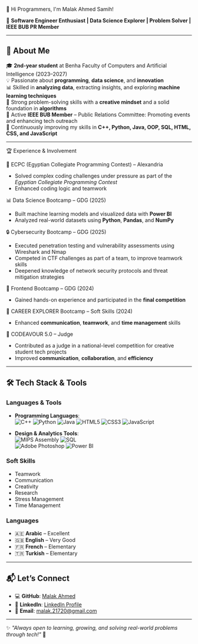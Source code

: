  👋 Hi Programmers, I'm Malak Ahmed Samih!

🚀 **Software Engineer Enthusiast | Data Science Explorer | Problem Solver | IEEE BUB PR Member**

---

## 🌟 About Me
🎓 **2nd-year student** at Benha Faculty of Computers and Artificial Intelligence (2023–2027)  
💡 Passionate about **programming**, **data science**, and **innovation**  
📊 Skilled in **analyzing data**, extracting insights, and exploring **machine learning techniques**  
🧠 Strong problem-solving skills with a **creative mindset** and a solid foundation in **algorithms**  
🤝 Active **IEEE BUB Member** – Public Relations Committee: Promoting events and enhancing tech outreach  
🌱 Continuously improving my skills in **C++, Python, Java, OOP, SQL, HTML, CSS, and JavaScript**

---

🏆 Experience & Involvement

🎯 ECPC (Egyptian Collegiate Programming Contest)  – Alexandria
  - Solved complex coding challenges under pressure as part of the *Egyptian Collegiate Programming Contest*
  - Enhanced coding logic and teamwork

📊 Data Science Bootcamp – GDG (2025)
  - Built machine learning models and visualized data with **Power BI**
  - Analyzed real-world datasets using **Python**, **Pandas**, and **NumPy**
 
🔒 Cybersecurity Bootcamp – GDG (2025)
  - Executed penetration testing and vulnerability assessments using Wireshark and Nmap
  - Competed in CTF challenges as part of a team, to improve teamwork skills
  - Deepened knowledge of network security protocols and threat mitigation strategies

💼 Frontend Bootcamp – GDG (2024)
  - Gained hands-on experience and participated in the **final competition**

🧠 CAREER EXPLORER Bootcamp – Soft Skills (2024)
  - Enhanced **communication**, **teamwork**, and **time management** skills

🧪 CODEAVOUR 5.0 – Judge
  - Contributed as a judge in a national-level competition for creative student tech projects
  - Improved **communication**, **collaboration**, and **efficiency**

---

## 🛠️ Tech Stack & Tools
### **Languages & Tools**
- **Programming Languages**:  
  ![C++](https://img.shields.io/badge/C++-00599C?style=flat&logo=cplusplus&logoColor=white)
  ![Python](https://img.shields.io/badge/Python-3776AB?style=flat&logo=python&logoColor=white)
  ![Java](https://img.shields.io/badge/Java-007396?style=flat&logo=java&logoColor=white)
  ![HTML5](https://img.shields.io/badge/HTML5-E34F26?style=flat&logo=html5&logoColor=white)
  ![CSS3](https://img.shields.io/badge/CSS3-1572B6?style=flat&logo=css3&logoColor=white)
  ![JavaScript](https://img.shields.io/badge/JavaScript-F7DF1E?style=flat&logo=javascript&logoColor=black)  

- **Design & Analytics Tools**:  
  ![MIPS Assembly](https://img.shields.io/badge/MIPS%20Assembly-008080?style=flat)
  ![SQL](https://img.shields.io/badge/SQL-4479A1?style=flat&logo=postgresql&logoColor=white)  
  ![Adobe Photoshop](https://img.shields.io/badge/Adobe%20Photoshop-31A8FF?style=flat&logo=adobephotoshop&logoColor=white)
  ![Power BI](https://img.shields.io/badge/Power%20BI-F2C811?style=flat&logo=powerbi&logoColor=black)

### **Soft Skills**
- Teamwork  
- Communication  
- Creativity  
- Research  
- Stress Management  
- Time Management  

### **Languages**
- 🇦🇪 **Arabic** – Excellent  
- 🇬🇧 **English** – Very Good  
- 🇫🇷 **French** – Elementary  
- 🇹🇷 **Turkish** – Elementary  

---

## 📬 Let’s Connect
- 💻 **GitHub**: [Malak Ahmed](https://github.com/Malak-A7med)  
- 🔗 **LinkedIn**: [LinkedIn Profile](#)  
- 📧 **Email**: [malak.21720@gmail.com](mailto:malak.21720@gmail.com)

---

✨ _"Always open to learning, growing, and solving real-world problems through tech!"_ 🚀



